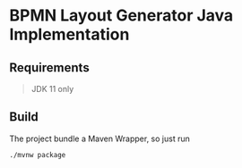 # BPMN Layout Generator Java Implementation

## Requirements

> JDK 11 only
>

## Build

The project bundle a Maven Wrapper, so just run
``` bash
./mvnw package
```
